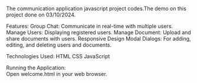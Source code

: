 The communication application javascript project codes.The demo on this project done on 03/10/2024.

Features:
Group Chat: Communicate in real-time with multiple users.
Manage Users: Displaying registered users.
Manage Document: Upload and share documents with users.
Responsive Design
Modal Dialogs: For adding, editing, and deleting users and documents.

Technologies Used:
HTML
CSS
JavaScript

Running the Application:                                                                                                                                                                                              
Open welcome.html in your web browser.

